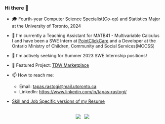 ### Hi there 👋

<!--
**tapasrastogi2411/tapasrastogi2411** is a ✨ _special_ ✨ repository because its `README.md` (this file) appears on your GitHub profile.

Here are some ideas to get you started: -->


- 🎓 Fourth-year Computer Science Specialist(Co-op) and Statistics Major at the University of Toronto, 2024

<!-- - 🏢 I'm currently working as a Software Engineering Intern at [PointClickCare](https://pointclickcare.com/) and have been a Developer at the Ontario Ministry of Children, Community and Social Services(MCCSS) and a Teaching Assistant for the following courses
     - CSCC37 - Introduction to Numerical Algorithms for Computational Mathematics
     - MATB41 - Multivariable Calculus I -->
     
- 🏢 I'm currently a Teaching Assistant for MATB41 - Multivariable Calculus I and have been a SWE Intern at [PointClickCare](https://pointclickcare.com/) and a  Developer at the Ontario Ministry of Children, Community and Social Services(MCCSS)

- 🌱 I'm actively seeking for Summer 2023 SWE Internship positions!

- 🔭 Featured Project: [TDW Marketplace](https://github.com/tapasrastogi2411/TDW-Marketplace)

<!-- - 🌱 I’m currently learning PowerBI and React for Frontend development, along with Java and Spring Boot for Backend Development! I am also dabbling in DevOps security software and applications like Prisma Cloud and Fortify at work! -->


- 📫 How to reach me: 

     - Email: tapas.rastogi@mail.utoronto.ca
     - LinkedIn: https://www.linkedin.com/in/tapas-rastogi/
     
- [Skill and Job Specific versions of my Resume](https://github.com/tapasrastogi2411/Resume)
     
<br/>

<div align="center">
  <a>
    <img align="center" src="https://github-readme-stats.vercel.app/api/top-langs/?username=tapasrastogi2411&theme=dark"/>
  </a>
  <a>
    &nbsp;
    <img align="center" src="https://github-readme-stats.vercel.app/api?username=tapasrastogi2411&count_private=true&show_icons=true&theme=dark&hide=contribs"/>
  </a>
</div>
<!-- 
![Anurag's GitHub stats](https://github-readme-stats.vercel.app/api?username=tapasrastogi2411&count_private=true&show_icons=true&theme=dark&hide=contribs)
           
[![Top Langs](https://github-readme-stats.vercel.app/api/top-langs/?username=tapasrastogi2411&layout=compact&theme=dark)](https://github.com/anuraghazra/github-readme-stats)

 -->
 
 <!-- - :office: I'm currently working as a Android Mobile Lab Assistant at MADLabs at UofT -->
 <!-- - 🔭 I’m currently working on a Software Engineering project in collaboration with the [Bridge](https://www.utsc.utoronto.ca/thebridge/welcome-bridge) for the [African Impact Challenge](https://www.africanimpact.ca/the-african-impact-challenge) and the Android app development of an iOS Graduate Student Mental health app for [MADLabs](https://mobile.utoronto.ca/)! -->


